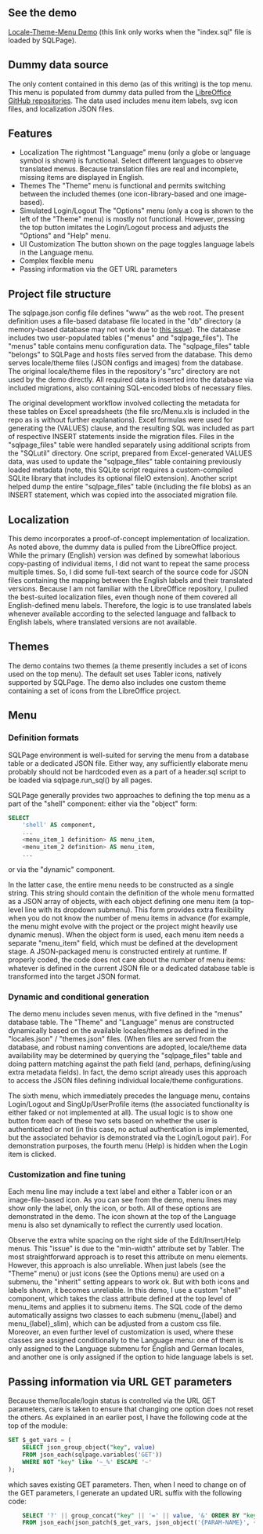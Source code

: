 ## See the demo

[Locale-Theme-Menu Demo](demo.sql) (this link only works when the "index.sql" file is loaded by SQLPage).

## Dummy data source

The only content contained in this demo (as of this writing) is the top menu. This menu is populated from dummy data pulled from the [LibreOffice GitHub repositories](https://github.com/LibreOffice). The data used includes menu item labels, svg icon files, and localization JSON files.

## Features

- Localization
  The rightmost "Language" menu (only a globe or language symbol is shown) is functional. Select different languages to observe translated menus. Because translation files are real and incomplete, missing items are displayed in English.
- Themes
  The "Theme" menu is functional and permits switching between the included themes (one icon-library-based and one image-based).
- Simulated Login/Logout
  The "Options" menu (only a cog is shown to the left of the "Theme" menu) is mostly not functional. However, pressing the top button imitates the Login/Logout process and adjusts the "Options" and "Help" menu.
- UI Customization
  The button shown on the page toggles language labels in the Language menu.
- Complex flexible menu
- Passing information via the GET URL parameters

## Project file structure

The sqlpage.json config file defines "www" as the web root. The present definition uses a file-based database file located in the "db" directory (a memory-based database may not work due to [this issue](https://github.com/lovasoa/SQLpage/issues/461)). The database includes two user-populated tables ("menus" and "sqlpage_files"). The "menus" table contains menu configuration data. The "sqlpage_files" table "belongs" to SQLPage and hosts files served from the database. This demo serves locale/theme files (JSON configs and images) from the database. The original locale/theme files in the repository's "src" directory are not used by the demo directly. All required data is inserted into the database via included migrations, also containing SQL-encoded blobs of necessary files.

The original development workflow involved collecting the metadata for these tables on Excel spreadsheets (the file src/Menu.xls is included in the repo as is without further explanations). Excel formulas were used for generating the (VALUES) clause, and the resulting SQL was included as part of respective INSERT statements inside the migration files. Files in the "sqlpage_files" table were handled separately using additional scripts from the "SQLutil" directory. One script, prepared from Excel-generated VALUES data, was used to update the "sqlpage_files" table containing previously loaded metadata (note, this SQLite script requires a custom-compiled SQLite library that includes its optional fileIO extension). Another script helped dump the entire "sqlpage_files" table (including the file blobs) as an INSERT statement, which was copied into the associated migration file.

## Localization

This demo incorporates a proof-of-concept implementation of localization. As noted above, the dummy data is pulled from the LibreOffice project. While the primary (English) version was defined by somewhat laborious copy-pasting of individual items, I did not want to repeat the same process multiple times. So, I did some full-text search of the source code for JSON files containing the mapping between the English labels and their translated versions. Because I am not familiar with the LibreOffice repository, I pulled the best-suited localization files, even though none of them covered all English-defined menu labels. Therefore, the logic is to use translated labels whenever available according to the selected language and fallback to English labels, where translated versions are not available.

## Themes

The demo contains two themes (a theme presently includes a set of icons used on the top menu). The default set uses Tabler icons, natively supported by SQLPage. The demo also includes one custom theme containing a set of icons from the LibreOffice project.

## Menu

### Definition formats

SQLPage environment is well-suited for serving the menu from a database table or a dedicated JSON file. Either way, any sufficiently elaborate menu probably should not be hardcoded even as a part of a header.sql script to be loaded via sqlpage.run_sql() by all pages.

SQLPage generally provides two approaches to defining the top menu as a part of the "shell" component: either via the "object" form:

```sql
SELECT
    'shell' AS component,
    ...
    <menu_item_1 definition> AS menu_item,
    <menu_item_2 definition> AS menu_item,
    ...
```

or via the "dynamic" component.

In the latter case, the entire menu needs to be constructed as a single string. This string should contain the definition of the whole menu formatted as a JSON array of objects, with each object defining one menu item (a top-level line with its dropdown submenu). This form provides extra flexibility when you do not know the number of menu items in advance (for example, the menu might evolve with the project or the project might heavily use dynamic menus). When the object form is used, each menu item needs a separate "menu_item" field, which must be defined at the development stage. A JSON-packaged menu is constructed entirely at runtime. If properly coded, the code does not care about the number of menu items: whatever is defined in the current JSON file or a dedicated database table is transformed into the target JSON format.

### Dynamic and conditional generation

The demo menu includes seven menus, with five defined in the "menus" database table. The "Theme" and "Language" menus are constructed dynamically based on the available locales/themes as defined in the "locales.json" / "themes.json" files. (When files are served from the database, and robust naming conventions are adopted, locale/theme data availability may be determined by querying the "sqlpage_files" table and doing pattern matching against the path field (and, perhaps, defining/using extra metadata fields). In fact, the demo script already uses this approach to access the JSON files defining individual locale/theme configurations.

The sixth menu, which immediately precedes the language menu, contains Login/Logout and SingUp/UserProfile items (the associated functionality is either faked or not implemented at all). The usual logic is to show one button from each of these two sets based on whether the user is authenticated or not (in this case, no actual authentication is implemented, but the associated behavior is demonstrated via the Login/Logout pair). For demonstration purposes, the fourth menu (Help) is hidden when the Login item is clicked.

### Customization and fine tuning

Each menu line may include a text label and either a Tabler icon or an image-file-based icon. As you can see from the demo, menu lines may show only the label, only the icon, or both. All of these options are demonstrated in the demo. The icon shown at the top of the Language menu is also set dynamically to reflect the currently used location.

Observe the extra white spacing on the right side of the Edit/Insert/Help menus. This "issue" is due to the "min-width" attribute set by Tabler. The most straightforward approach is to reset this attribute on menu elements. However, this approach is also unreliable. When just labels (see the "Theme" menu) or just icons (see the Options menu) are used on a submenu, the "inherit" setting appears to work ok. But with both icons and labels shown, it becomes unreliable. In this demo, I use a custom "shell" component, which takes the class attribute defined at the top level of menu_items and applies it to submenu items. The SQL code of the demo automatically assigns two classes to each submenu (menu\_{label} and menu\_{label}\_slim), which can be adjusted from a custom css file. Moreover, an even further level of customization is used, where these classes are assigned conditionally to the Language menu: one of them is only assigned to the Language submenu for English and German locales, and another one is only assigned if the option to hide language labels is set.

## Passing information via URL GET parameters

Because theme/locale/login status is controlled via the URL GET parameters, care is taken to ensure that changing one option does not reset the others. As explained in an earlier post, I have the following code at the top of the module:

```sql
SET $_get_vars = (
    SELECT json_group_object("key", value)
    FROM json_each(sqlpage.variables('GET'))
    WHERE NOT "key" like '~_%' ESCAPE '~'
);
```

which saves existing GET parameters. Then, when I need to change on of the GET parameters, I generate an updated URL suffix with the following code:

```sql
    SELECT '?' || group_concat("key" || '=' || value, '&' ORDER BY "key")
    FROM json_each(json_patch($_get_vars, json_object('{PARAM-NAME}', {PARAM-VALUE})))
```

